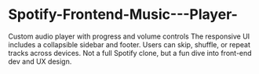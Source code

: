 # Spotify-Frontend-Music---Player-
Custom audio player with progress and volume controls The responsive UI includes a collapsible sidebar and footer. Users can skip, shuffle, or repeat tracks across devices. Not a full Spotify clone, but a fun dive into front-end dev and UX design.
